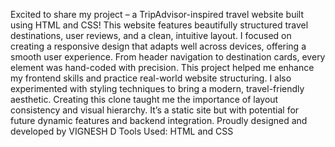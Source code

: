 Excited to share my project – a TripAdvisor-inspired travel website built using HTML and CSS!
This website features beautifully structured travel destinations, user reviews, and a clean, intuitive layout.
I focused on creating a responsive design that adapts well across devices, offering a smooth user experience.
From header navigation to destination cards, every element was hand-coded with precision.
This project helped me enhance my frontend skills and practice real-world website structuring.
I also experimented with styling techniques to bring a modern, travel-friendly aesthetic.
Creating this clone taught me the importance of layout consistency and visual hierarchy.
It’s a static site but with potential for future dynamic features and backend integration.
Proudly designed and developed by VIGNESH D
Tools Used: HTML and CSS
